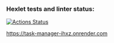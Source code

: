 ### Hexlet tests and linter status:
[![Actions Status](https://github.com/Anton-95/python-project-52/actions/workflows/hexlet-check.yml/badge.svg)](https://github.com/Anton-95/python-project-52/actions)

https://task-manager-ihxz.onrender.com
